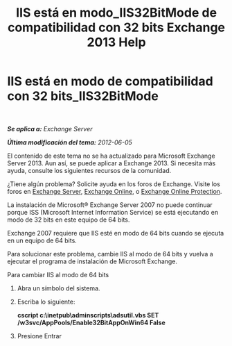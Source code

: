﻿---
title: 'IIS está en modo_IIS32BitMode de compatibilidad con 32 bits Exchange 2013 Help'
TOCTitle: IIS está en modo de compatibilidad con 32 bits_IIS32BitMode
ms:assetid: 742dfc32-353c-46a2-830e-68aed6a68ce0
ms:mtpsurl: https://technet.microsoft.com/es-es/library/ms.exch.setupreadiness.iis32bitmode(v=EXCHG.150)
ms:contentKeyID: 48268284
ms.date: 05/22/2018
mtps_version: v=EXCHG.150
ms.translationtype: MT
---

# IIS está en modo de compatibilidad con 32 bits\_IIS32BitMode

 

_**Se aplica a:** Exchange Server_

_**Última modificación del tema:** 2012-06-05_

El contenido de este tema no se ha actualizado para Microsoft Exchange Server 2013. Aun así, se puede aplicar a Exchange 2013. Si necesita más ayuda, consulte los siguientes recursos de la comunidad.

¿Tiene algún problema? Solicite ayuda en los foros de Exchange. Visite los foros en [Exchange Server](https://go.microsoft.com/fwlink/p/?linkid=60612), [Exchange Online](https://go.microsoft.com/fwlink/p/?linkid=267542), o [Exchange Online Protection](https://go.microsoft.com/fwlink/p/?linkid=285351).

La instalación de Microsoft® Exchange Server 2007 no puede continuar porque ISS (Microsoft Internet Information Service) se está ejecutando en modo de 32 bits en este equipo de 64 bits.

Exchange 2007 requiere que IIS esté en modo de 64 bits cuando se ejecuta en un equipo de 64 bits.

Para solucionar este problema, cambie IIS al modo de 64 bits y vuelva a ejecutar el programa de instalación de Microsoft Exchange.

Para cambiar IIS al modo de 64 bits

1.  Abra un símbolo del sistema.

2.  Escriba lo siguiente:
    
    **cscript c:\\inetpub\\adminscripts\\adsutil.vbs SET /w3svc/AppPools/Enable32BitAppOnWin64 False**

3.  Presione Entrar


